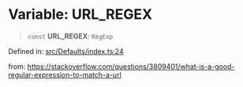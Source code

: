 # Variable: URL\_REGEX

> `const` **URL\_REGEX**: `RegExp`

Defined in: [src/Defaults/index.ts:24](https://github.com/Fokusdotid/Baileys/blob/58a03b5a49cf326e1050515994499cb0bb76662f/src/Defaults/index.ts#L24)

from: https://stackoverflow.com/questions/3809401/what-is-a-good-regular-expression-to-match-a-url

